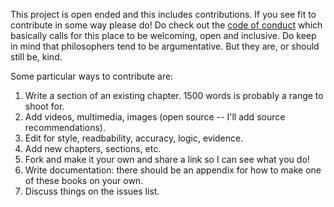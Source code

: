 This project is open ended and this includes contributions. 
If you see fit to contribute in some way please do! Do check out the [code of conduct](https://github.com/gwmatthews/philosophy-in-the-wild/blob/master/CODE_OF_CONDUCT.md) which basically calls for this place to be welcoming, open and inclusive. 
Do keep in mind that philosophers tend to be argumentative. But they are, or should still be, kind.

Some particular ways to contribute are:
1. Write a section of an existing chapter. 1500 words is probably a range to shoot for. 
2. Add videos, multimedia, images (open source -- I'll add source recommendations).
3. Edit for style, readbability, accuracy, logic, evidence.
4. Add new chapters, sections, etc.
5. Fork and make it your own and share a link so I can see what you do!
6. Write documentation: there should be an appendix for how to make one of these books on your own.
7. Discuss things on the issues list.
